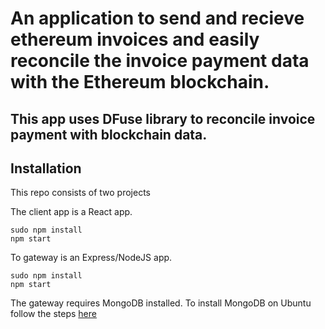 # An application to send and recieve ethereum invoices and easily reconcile the invoice payment data with the Ethereum blockchain.

## This app uses DFuse library to reconcile invoice payment with blockchain data.


## Installation
This repo consists of two projects

The client app is a React app.
```
sudo npm install
npm start
```

To gateway is an Express/NodeJS app.
```
sudo npm install
npm start
```

The gateway requires MongoDB installed.
To install MongoDB on Ubuntu follow the steps [here](https://docs.mongodb.com/manual/tutorial/install-mongodb-on-ubuntu/)